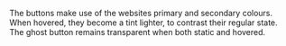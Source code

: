 The buttons make use of the websites primary and secondary colours. When hovered, they become a tint lighter, to contrast their regular state. The ghost button remains transparent when both static and hovered. 
